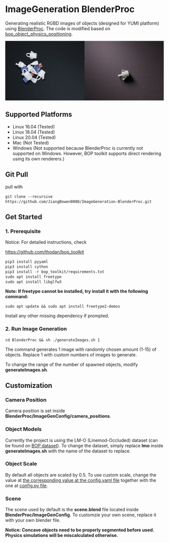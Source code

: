 # ImageGeneration BlenderProc
 Generating realistic RGBD images of objects (designed for YUMI platform) using [BlenderProc](https://github.com/DLR-RM/BlenderProc). The code is modified based on [bop_object_physics_positioning](https://github.com/DLR-RM/BlenderProc/tree/master/examples/bop_object_physics_positioning). 
 
 ![demo](/doc/demo.png)

## Supported Platforms
- Linux 16.04 (Tested)
- Linux 18.04 (Tested)
- Linux 20.04 (Tested)
- Mac (Not Tested)
- Windows (Not supported because BlenderProc is currently not supported on Windows. However, BOP toolkit supports direct rendering using its own renderers.)

## Git Pull

pull with

```
git clone --recursive https://github.com/JiangBowen0008/ImageGeneration-BlenderProc.git
```



## Get Started


### 1. Prerequisite

Notice: For detailed instructions, check

https://github.com/thodan/bop_toolkit

```
pip3 install pyyaml
pip3 install cython
pip3 install -r bop_toolkit/requirements.txt
sudo apt install freetype
sudo apt install libglfw3
```
**Note: If freetype cannot be installed, try install it with the following command:**
```
sudo apt update && sudo apt install freetype2-demos
```

Install any other missing dependency if prompted.


### 2. Run Image Generation

```
cd BlenderProc && sh ./generateImages.sh 1
```
The command generates 1 image with randomly chosen amount (1-15) of objects. Replace 1 with custom numbers of images to generate.

To change the range of the number of spawned objects, modify **generateImages.sh**.

## Customization

### Camera Position
Camera position is set inside **BlenderProc/ImageGenConfig/camera_positions**.

### Object Models
Currently the project is using the LM-O (Linemod-Occluded) dataset (can be found on [BOP dataset](https://bop.felk.cvut.cz/datasets/)). To change the dataset, simply replace **lmo** inside **generateImages.sh** with the name of the dataset to replace.

### Object Scale
By default all objects are scaled by 0.5. To use custom scale, change the value at [the corresponding value at the config.yaml file](https://github.com/JiangBowen0008/BlenderProc/blob/c87a6662e21bab60cd3f55b1f5adcf0516ce8e6b/ImageGenConfig/config.yaml#L73) together with the one at [config.py file](https://github.com/JiangBowen0008/bop_toolkit/blob/7eb6c12974ba31cd6f6a3ad2932e9205b45172d5/scripts/bop_toolkit_lib/config.py#L21).



### Scene
The scene used by default is the **scene.blend** file located inside **BlenderProc/ImageGenConfig**. To customzie your own scene, replace it with your own blender file.

**Notice: Concave objects need to be properly segmented before used. Physics simulations will be miscalculated otherwise.**

